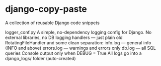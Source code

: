# django-copy-paste
A collection of reusable Django code snippets

logger_conf.py
A simple, no-dependency logging config for Django.
No external libraries, no DB logging handlers — just plain old RotatingFileHandler and some clean separation:
info.log — general info (INFO and above)
errors.log — warnings and errors only
db.log — all SQL queries
Console output only when DEBUG = True
All logs go into a django_logs/ folder (auto-created)
